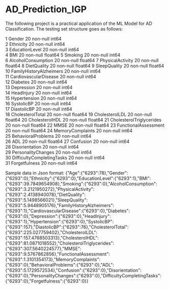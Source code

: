 # AD_Prediction_IGP
The following project is a practical application of the ML Model for AD Classification. The testing set structure goes as follows:

 1   Gender                     20 non-null     int64  
 2   Ethnicity                  20 non-null     int64  
 3   EducationLevel             20 non-null     int64  
 4   BMI                        20 non-null     float64
 5   Smoking                    20 non-null     int64  
 6   AlcoholConsumption         20 non-null     float64
 7   PhysicalActivity           20 non-null     float64
 8   DietQuality                20 non-null     float64
 9   SleepQuality               20 non-null     float64
 10  FamilyHistoryAlzheimers    20 non-null     int64  
 11  CardiovascularDisease      20 non-null     int64  
 12  Diabetes                   20 non-null     int64  
 13  Depression                 20 non-null     int64  
 14  HeadInjury                 20 non-null     int64  
 15  Hypertension               20 non-null     int64  
 16  SystolicBP                 20 non-null     int64  
 17  DiastolicBP                20 non-null     int64  
 18  CholesterolTotal           20 non-null     float64
 19  CholesterolLDL             20 non-null     float64
 20  CholesterolHDL             20 non-null     float64
 21  CholesterolTriglycerides   20 non-null     float64
 22  MMSE                       20 non-null     float64
 23  FunctionalAssessment       20 non-null     float64
 24  MemoryComplaints           20 non-null     int64  
 25  BehavioralProblems         20 non-null     int64  
 26  ADL                        20 non-null     float64
 27  Confusion                  20 non-null     int64  
 28  Disorientation             20 non-null     int64  
 29  PersonalityChanges         20 non-null     int64  
 30  DifficultyCompletingTasks  20 non-null     int64  
 31  Forgetfulness              20 non-null     int64  


 Sample data in Json format:
 {"Age":{"6293":78},"Gender":{"6293":0},"Ethnicity":{"6293":0},"EducationLevel":{"6293":1},"BMI":{"6293":39.7849654908},"Smoking":{"6293":0},"AlcoholConsumption":{"6293":3.2121950272},"PhysicalActivity":{"6293":2.4138940078},"DietQuality":{"6293":5.1498566021},"SleepQuality":{"6293":5.9448905176},"FamilyHistoryAlzheimers":{"6293":1},"CardiovascularDisease":{"6293":0},"Diabetes":{"6293":0},"Depression":{"6293":0},"HeadInjury":{"6293":1},"Hypertension":{"6293":0},"SystolicBP":{"6293":157},"DiastolicBP":{"6293":76},"CholesterolTotal":{"6293":225.027759402},"CholesterolLDL":{"6293":157.4768503313},"CholesterolHDL":{"6293":81.0871018552},"CholesterolTriglycerides":{"6293":307.5640224577},"MMSE":{"6293":9.5767862856},"FunctionalAssessment":{"6293":1.3101354173},"MemoryComplaints":{"6293":0},"BehavioralProblems":{"6293":0},"ADL":{"6293":5.1729572534},"Confusion":{"6293":0},"Disorientation":{"6293":0},"PersonalityChanges":{"6293":0},"DifficultyCompletingTasks":{"6293":0},"Forgetfulness":{"6293":0}}
 

 
